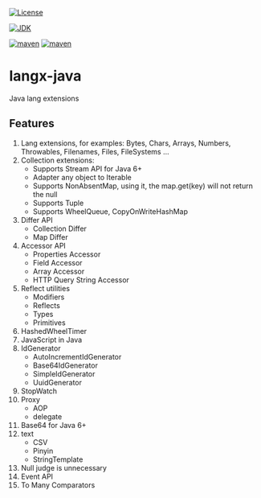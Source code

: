 [![License](https://img.shields.io/badge/license-MIT-green.svg)](https://github.com/fangjinuo/langx-java/blob/master/LICENSE)

[![JDK](https://img.shields.io/badge/JDK-1.6+-green.svg)](https://www.oracle.com/technetwork/java/javase/downloads/index.html)

[![maven](https://img.shields.io/badge/maven-v0.0.2-green.svg)](https://search.maven.org/search?q=g:com.github.fangjinuo.langx%20AND%20v:0.0.2)
[![maven](https://img.shields.io/badge/maven-v0.0.1-green.svg)](https://search.maven.org/search?q=g:com.github.fangjinuo.langx%20AND%20v:0.0.1)


# langx-java
Java lang extensions

## Features
1. Lang extensions, for examples: Bytes, Chars, Arrays, Numbers, Throwables, Filenames, Files, FileSystems ...
2. Collection extensions:
    + Supports Stream API for Java 6+
    + Adapter any object to Iterable
    + Supports NonAbsentMap, using it, the map.get(key) will not return the null
    + Supports Tuple
    + Supports WheelQueue, CopyOnWriteHashMap
3. Differ API
    + Collection Differ
    + Map Differ
4. Accessor API
    + Properties Accessor
    + Field Accessor
    + Array Accessor 
    + HTTP Query String Accessor
5. Reflect utilities
    + Modifiers
    + Reflects
    + Types
    + Primitives
6. HashedWheelTimer
7. JavaScript in Java
8. IdGenerator
    + AutoIncrementIdGenerator
    + Base64IdGenerator
    + SimpleIdGenerator
    + UuidGenerator
9. StopWatch   
10. Proxy
    + AOP
    + delegate
11. Base64 for Java 6+  
12. text
    + CSV
    + Pinyin
    + StringTemplate
13. Null judge is unnecessary    
14. Event API  
15. To Many Comparators